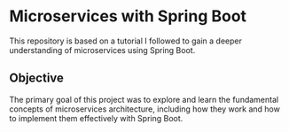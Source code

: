 # Microservices with Spring Boot  

This repository is based on a tutorial I followed to gain a deeper understanding of microservices using Spring Boot.  

## Objective  
The primary goal of this project was to explore and learn the fundamental concepts of microservices architecture, including how they work and how to implement them effectively with Spring Boot.  
